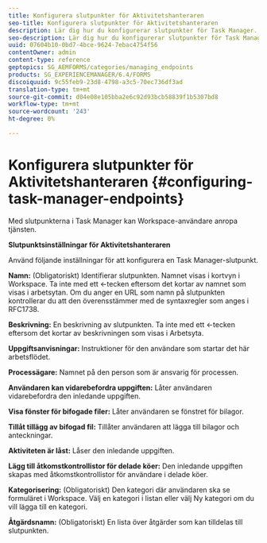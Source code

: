 ```yaml
---
title: Konfigurera slutpunkter för Aktivitetshanteraren
seo-title: Konfigurera slutpunkter för Aktivitetshanteraren
description: Lär dig hur du konfigurerar slutpunkter för Task Manager.
seo-description: Lär dig hur du konfigurerar slutpunkter för Task Manager.
uuid: 07604b10-0bd7-4bce-9624-7ebac4754f56
contentOwner: admin
content-type: reference
geptopics: SG_AEMFORMS/categories/managing_endpoints
products: SG_EXPERIENCEMANAGER/6.4/FORMS
discoiquuid: 9c55feb9-23d8-4798-a3c5-70ec736df3ad
translation-type: tm+mt
source-git-commit: d04e08e105bba2e6c92d93bcb58839f1b5307bd8
workflow-type: tm+mt
source-wordcount: '243'
ht-degree: 0%

---
```



# Konfigurera slutpunkter för Aktivitetshanteraren {#configuring-task-manager-endpoints}

Med slutpunkterna i Task Manager kan Workspace-användare anropa tjänsten.

**Slutpunktsinställningar för Aktivitetshanteraren**

Använd följande inställningar för att konfigurera en Task Manager-slutpunkt.

**Namn:** (Obligatoriskt) Identifierar slutpunkten. Namnet visas i kortvyn i Workspace. Ta inte med ett &lt;-tecken eftersom det kortar av namnet som visas i arbetsytan. Om du anger en URL som namn på slutpunkten kontrollerar du att den överensstämmer med de syntaxregler som anges i RFC1738.

**Beskrivning:** En beskrivning av slutpunkten. Ta inte med ett &lt;-tecken eftersom det kortar av beskrivningen som visas i Arbetsyta.

**Uppgiftsanvisningar:** Instruktioner för den användare som startar det här arbetsflödet.

**Processägare:** Namnet på den person som är ansvarig för processen.

**Användaren kan vidarebefordra uppgiften:** Låter användaren vidarebefordra den inledande uppgiften.

**Visa fönster för bifogade filer:** Låter användaren se fönstret för bilagor.

**Tillåt tillägg av bifogad fil:** Tillåter användaren att lägga till bilagor och anteckningar.

**Aktiviteten är låst:** Låser den inledande uppgiften.

**Lägg till åtkomstkontrollistor för delade köer:** Den inledande uppgiften skapas med åtkomstkontrollistor för användare i delade köer.

**Kategorisering:** (Obligatoriskt) Den kategori där användaren ska se formuläret i Workspace. Välj en kategori i listan eller välj Ny kategori om du vill lägga till en kategori.

**Åtgärdsnamn:** (Obligatoriskt) En lista över åtgärder som kan tilldelas till slutpunkten.
